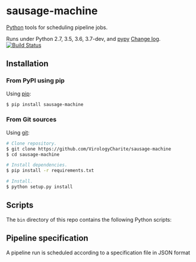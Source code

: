# sausage-machine

[Python](https://www.python.org) tools for scheduling pipeline jobs.

Runs under Python 2.7, 3.5, 3.6, 3.7-dev, and [pypy](http://pypy.org/)
[Change log](CHANGELOG.md).
[![Build Status](https://travis-ci.org/VirologyCharite/sausage-machine.svg?branch=master)](https://travis-ci.org/VirologyCharite/sausage-machine)

## Installation

### From PyPI using pip

Using [pip](https://pypi.python.org/pypi/pip):

```sh
$ pip install sausage-machine
```

### From Git sources

Using [git](https://git-scm.com/downloads):

```sh
# Clone repository.
$ git clone https://github.com/VirologyCharite/sausage-machine
$ cd sausage-machine

# Install dependencies.
$ pip install -r requirements.txt

# Install.
$ python setup.py install
```

## Scripts

The `bin` directory of this repo contains the following Python scripts:

## Pipeline specification

A pipeline run is scheduled according to a specification file in JSON
format
